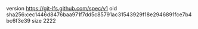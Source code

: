 version https://git-lfs.github.com/spec/v1
oid sha256:cec1446d8476baa971f7dd5c85791ac31543929f18e2946891fce7b4bc6f3e39
size 2222
